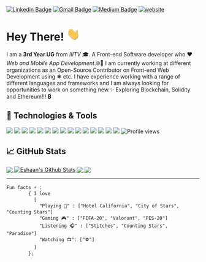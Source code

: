 [![Linkedin Badge](https://img.shields.io/badge/-LinkedIn-blue?style=flat-square&logo=Linkedin&logoColor=white&link=https://www.linkedin.com/in/eshaan-khurana/)](https://www.linkedin.com/in/eshaan-khurana/)
[![Gmail Badge](https://img.shields.io/badge/-Gmail-c14438?style=flat-square&logo=Gmail&logoColor=white&link=mailto:eshaany2k@gmail.com)](mailto:eshaany2k@gmail.com)
[![Medium Badge](https://img.shields.io/badge/-Medium-black?style=flat-square&logo=Medium&logoColor=white&link=https://medium.com/@eshaany2k/)](https://medium.com/@eshaany2k/)
[![website](https://img.shields.io/badge/Portfolio-EK-2bbc8a?style=flat-square&logo=google-chrome&logoColor=2bbc8a)](https://eshaankhurana.com/)

# Hey There!  <img src="https://github.com/ABSphreak/ABSphreak/blob/master/gifs/Hi.gif" width="35px">

I am a **3rd Year UG** from *IIITV* 🎓. A Front-end Software developer who :heart: *Web and Mobile App Development*.🌐📲 I am currently working at different organizations as an Open-Source Contributor on Front-end Web Development using **⚛** etc. I have experience working with a range of different languages and frameworks and I am always looking for opportunities to work on something new.✨ Exploring Blockchain, Solidity and Ethereum!!! **₿** 


## 🔧 Technologies & Tools

![](https://img.shields.io/badge/Code-JavaScript-informational?style=flat&logo=javascript&logoColor=white&color=2bbc8a)
![](https://img.shields.io/badge/Editor-VSCode-informational?style=flat&logo=vs&logoColor=white&color=2bbc8a)
![](https://img.shields.io/badge/Code-Java-informational?style=flat&logo=java&logoColor=white&color=2bbc8a)
![](https://img.shields.io/badge/Code-C++-informational?style=flat&logo=cpp&logoColor=white&color=2bbc8a)
![](https://img.shields.io/badge/Code-ReactJS-informational?style=flat&logo=react&logoColor=white&color=2bbc8a)
![](https://img.shields.io/badge/Code-Python-informational?style=flat&logo=python&logoColor=white&color=2bbc8a)
![](https://img.shields.io/badge/Code-Bootstrap-563D7C?style=flat&logo=bootstrap&logoColor=white&color=2bbc8a)
![](https://img.shields.io/badge/Shell-Bash-informational?style=flat&logo=gnu-bash&logoColor=white&color=2bbc8a)
![](https://img.shields.io/badge/Styling-Sass-informational?style=flat&logo=sass&logoColor=white&color=2bbc8a)
![](https://img.shields.io/badge/Tools-Git-informational?style=flat&logo=git&logoColor=white&color=2bbc8a)
![](https://img.shields.io/badge/Tools-Github-informational?style=flat&logo=github&logoColor=white&color=2bbc8a)
![](https://img.shields.io/badge/Deploy-Netlify-informational?style=flat&logo=netlify&logoColor=white&color=2bbc8a)
![](https://img.shields.io/badge/Database-MySQL-informational?style=flat&logo=mysql&logoColor=white&color=2bbc8a)
![](https://img.shields.io/badge/Tools-GraphQL-informational?style=flat&logo=graphql&logoColor=white&color=2bbc8a)
![](https://img.shields.io/badge/Code-Solidity-informational?style=flat&logo=ethereum&logoColor=white&color=2bbc8a)
![Profile views](https://gpvc.arturio.dev/eshaan007)

## &#x1f4c8; GitHub Stats

<a href="https://github.com/eshaan007/eshaan007">
  <img align="center" src="https://github-readme-stats.vercel.app/api/top-langs/?username=eshaan007&hide=php,html&title_color=ffffff&text_color=c9cacc&icon_color=2bbc8a&bg_color=1d1f21" />
</a>

<a href="https://github.com/eshaan007/eshaan007">
  <img align="center" src="https://github-readme-stats.vercel.app/api?username=eshaan007&show_icons=true&line_height=27&count_private=true&title_color=ffffff&text_color=c9cacc&icon_color=2bbc8a&bg_color=1d1f21" alt="Eshaan's Github Stats" />
</a>

<a href="https://github.com/eshaan007/My-Portfolio-v1">
  <img align="center" src="https://github-readme-stats.vercel.app/api/pin/?username=eshaan007&repo=My-Portfolio-v1&title_color=ffffff&text_color=c9cacc&icon_color=2bbc8a&bg_color=1d1f21" />
</a>

<a href="https://github.com/eshaan007/Connect-Club">
  <img align="center" src="https://github-readme-stats.vercel.app/api/pin/?username=eshaan007&repo=DrumKit&title_color=ffffff&text_color=c9cacc&icon_color=2bbc8a&bg_color=1d1f21" />
</a>    

---
~~~
Fun facts ⚡ : 
        { I love 
          [ 
            "Playing 🎸" : ["Hotel California", "City of Stars", "Counting Stars"]
            "Gaming 🎮" : ["FIFA-20", "Valorant", "PES-20"]
            "Listening 🎧" : ["Stitches", "Counting Stars", "Paradise"]
            "Watching 📺": ["⚽"]
          ]
        };
~~~

